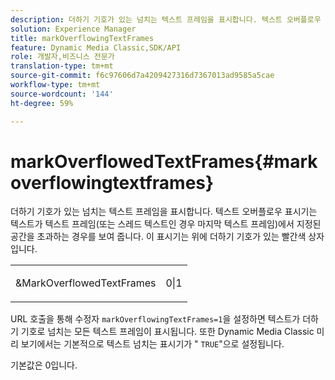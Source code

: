 ```yaml
---
description: 더하기 기호가 있는 넘치는 텍스트 프레임을 표시합니다. 텍스트 오버플로우 표시기는 텍스트가 텍스트 프레임(또는 스레드 텍스트인 경우 마지막 텍스트 프레임)에서 지정된 공간을 초과하는 경우를 보여 줍니다. 이 표시기는 위에 더하기 기호가 있는 빨간색 상자입니다.
solution: Experience Manager
title: markOverflowingTextFrames
feature: Dynamic Media Classic,SDK/API
role: 개발자,비즈니스 전문가
translation-type: tm+mt
source-git-commit: f6c97606d7a4209427316d7367013ad9585a5cae
workflow-type: tm+mt
source-wordcount: '144'
ht-degree: 59%

---
```



# markOverflowedTextFrames{#markoverflowingtextframes}

더하기 기호가 있는 넘치는 텍스트 프레임을 표시합니다. 텍스트 오버플로우 표시기는 텍스트가 텍스트 프레임(또는 스레드 텍스트인 경우 마지막 텍스트 프레임)에서 지정된 공간을 초과하는 경우를 보여 줍니다. 이 표시기는 위에 더하기 기호가 있는 빨간색 상자입니다.

<table id="simpletable_F17FD29EB52043BF9000923ED5195A26"> 
 <tr class="strow"> 
  <td class="stentry"> <p><span class="codeph"> &amp;MarkOverflowedTextFrames</span> </p> </td> 
  <td class="stentry"> <p>0|1 </p></td> 
 </tr> 
</table>

URL 호출을 통해 수정자 `markOverflowingTextFrames=1`을 설정하면 텍스트가 더하기 기호로 넘치는 모든 텍스트 프레임이 표시됩니다. 또한 Dynamic Media Classic 미리 보기에서는 기본적으로 텍스트 넘치는 표시기가 &quot; `TRUE`&quot;으로 설정됩니다.

기본값은 0입니다.
